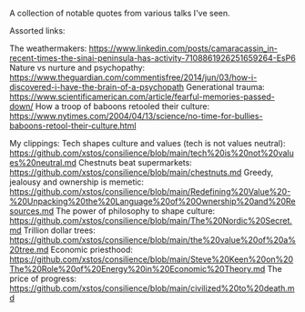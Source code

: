A collection of notable quotes from various talks I've seen.

Assorted links:

The weathermakers: https://www.linkedin.com/posts/camaracassin_in-recent-times-the-sinai-peninsula-has-activity-7108861926251659264-EsP6
Nature vs nurture and psychopathy: https://www.theguardian.com/commentisfree/2014/jun/03/how-i-discovered-i-have-the-brain-of-a-psychopath
Generational trauma: https://www.scientificamerican.com/article/fearful-memories-passed-down/
How a troop of baboons retooled their culture: https://www.nytimes.com/2004/04/13/science/no-time-for-bullies-baboons-retool-their-culture.html

My clippings:
Tech shapes culture and values (tech is not values neutral): https://github.com/xstos/consilience/blob/main/tech%20is%20not%20values%20neutral.md
Chestnuts beat supermarkets: https://github.com/xstos/consilience/blob/main/chestnuts.md
Greedy, jealousy and ownership is memetic: https://github.com/xstos/consilience/blob/main/Redefining%20Value%20-%20Unpacking%20the%20Language%20of%20Ownership%20and%20Resources.md
The power of philosophy to shape culture: https://github.com/xstos/consilience/blob/main/The%20Nordic%20Secret.md
Trillion dollar trees: https://github.com/xstos/consilience/blob/main/the%20value%20of%20a%20tree.md
Economic priesthood: https://github.com/xstos/consilience/blob/main/Steve%20Keen%20on%20The%20Role%20of%20Energy%20in%20Economic%20Theory.md
The price of progress: https://github.com/xstos/consilience/blob/main/civilized%20to%20death.md
